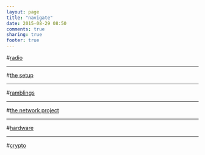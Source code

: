 ```yaml
---
layout: page
title: "navigate"
date: 2015-08-29 08:50
comments: true
sharing: true
footer: true
---
```

#[radio](/blog/categories/radio/)

***

#[the setup](/blog/categories/the-setup/)

***

#[ramblings](/blog/categories/ramblings/)

***

#[the network project](blog/categories/the-network-project/)

***

#[hardware](/blog/categories/hardware/)

***

#[crypto](/blog/categories/crypto/)